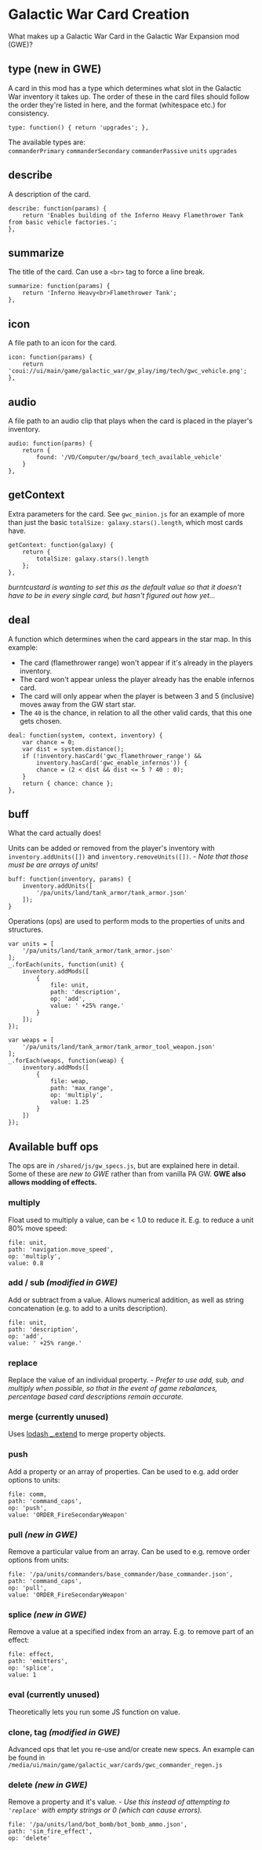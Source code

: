 # Galactic War Card Creation
What makes up a Galactic War Card in the Galactic War Expansion mod (GWE)?

## type (new in GWE)
A card in this mod has a type which determines what slot in the Galactic War inventory it takes up. The order of these in the card files should follow the order they're listed in here, and the format (whitespace etc.) for consistency.
```
type: function() { return 'upgrades'; },
```
The available types are:  
`commanderPrimary` `commanderSecondary` `commanderPassive` `units` `upgrades`

## describe
A description of the card.
```
describe: function(params) {
    return 'Enables building of the Inferno Heavy Flamethrower Tank from basic vehicle factories.';
},
```

## summarize
The title of the card. Can use a `<br>` tag to force a line break.
```
summarize: function(params) {
    return 'Inferno Heavy<br>Flamethrower Tank';
},
```

## icon
A file path to an icon for the card.
```
icon: function(params) {
    return 'coui://ui/main/game/galactic_war/gw_play/img/tech/gwc_vehicle.png';
},
```

## audio
A file path to an audio clip that plays when the card is placed in the player's inventory.
```
audio: function(parms) {
    return {
        found: '/VO/Computer/gw/board_tech_available_vehicle'
    }
},
```

## getContext
Extra parameters for the card. See `gwc_minion.js` for an example of more than just the basic `totalSize: galaxy.stars().length`, which most cards have.   
```
getContext: function(galaxy) {
    return {
        totalSize: galaxy.stars().length
    };
},
```
_burntcustard is wanting to set this as the default value so that it doesn't have to be in every single card, but hasn't figured out how yet..._

## deal
A function which determines when the card appears in the star map.
In this example:
 * The card (flamethrower range) won't appear if it's  already in the players inventory.
 * The card won't appear unless the player already has the enable infernos card.
 * The card will only appear when the player is between 3 and 5 (inclusive) moves away from the GW start star.
 * The `40` is the chance, in relation to all the other valid cards, that this one gets chosen.

```
deal: function(system, context, inventory) {
    var chance = 0;
    var dist = system.distance();
    if (!inventory.hasCard('gwc_flamethrower_range') &&
        inventory.hasCard('gwc_enable_infernos')) {
        chance = (2 < dist && dist <= 5 ? 40 : 0);
    }
    return { chance: chance };
},
```


## buff

What the card actually does!

Units can be added or removed from the player's inventory with `inventory.addUnits([])` and `inventory.removeUnits([])`. - _Note that those must be are arrays of units!_
```
buff: function(inventory, params) {
    inventory.addUnits([
        '/pa/units/land/tank_armor/tank_armor.json'
    ]);
}
```

Operations (ops) are used to perform mods to the properties of units and structures.
```
var units = [
    '/pa/units/land/tank_armor/tank_armor.json'
];
_.forEach(units, function(unit) {
    inventory.addMods([
        {
            file: unit,
            path: 'description',
            op: 'add',
            value: ' +25% range.'
        }
    ]);
});

var weaps = [
    '/pa/units/land/tank_armor/tank_armor_tool_weapon.json'
];
_.forEach(weaps, function(weap) {
    inventory.addMods([
        {
            file: weap,
            path: 'max_range',
            op: 'multiply',
            value: 1.25
        }
    ])
});
```


## Available buff ops

The ops are in `/shared/js/gw_specs.js`, but are explained here in detail. Some of these are _new to GWE_ rather than from vanilla PA GW. __GWE also allows modding of effects.__


### multiply
Float used to multiply a value, can be < 1.0 to reduce it. E.g. to reduce a unit 80% move speed:
```
file: unit,
path: 'navigation.move_speed',
op: 'multiply',
value: 0.8
```


### add / sub _(modified in GWE)_
Add or subtract from a value. Allows numerical addition, as well as string concatenation (e.g. to add to a units description).
```
file: unit,
path: 'description',
op: 'add',
value: ' +25% range.'
```


### replace
Replace the value of an individual property. - _Prefer to use add, sub, and multiply when possible, so that in the event of game rebalances, percentage based card descriptions remain accurate._


### merge (currently unused)
Uses [lodash _.extend](https://lodash.com/docs/4.17.11#assignIn) to merge property objects.


### push
Add a property or an array of properties. Can be used to e.g. add order options to units:
```
file: comm,
path: 'command_caps',
op: 'push',
value: 'ORDER_FireSecondaryWeapon'
```


### pull _(new in GWE)_
Remove a particular value from an array. Can be used to e.g. remove order options from units:
```
file: '/pa/units/commanders/base_commander/base_commander.json',
path: 'command_caps',
op: 'pull',
value: 'ORDER_FireSecondaryWeapon'
```


### splice _(new in GWE)_
Remove a value at a specified index from an array. E.g. to remove part of an effect:
```
file: effect,
path: 'emitters',
op: 'splice',
value: 1
```


### eval (currently unused)
Theoretically lets you run some JS function on value.


### clone, tag _(modified in GWE)_
Advanced ops that let you re-use and/or create new specs. An example can be found in `/media/ui/main/game/galactic_war/cards/gwc_commander_regen.js`


### delete _(new in GWE)_
Remove a property and it's value. - _Use this instead of attempting to `'replace'` with empty strings or 0 (which can cause errors)._
```
file: '/pa/units/land/bot_bomb/bot_bomb_ammo.json',
path: 'sim_fire_effect',
op: 'delete'
```
